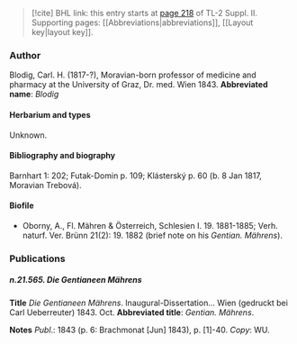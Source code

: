 > [!cite] BHL link: this entry starts at [page 218](https://www.biodiversitylibrary.org/page/33265415) of TL-2 Suppl. II.
> Supporting pages: [[Abbreviations|abbreviations]], [[Layout key|layout key]].

### Author

Blodig, Carl. H. (1817-?), Moravian-born professor of medicine and pharmacy at the University of Graz, Dr. med. Wien 1843. 
**Abbreviated name**: *Blodig*

#### Herbarium and types

Unknown.

#### Bibliography and biography

Barnhart 1: 202; Futak-Domin p. 109; Klásterský p. 60 (b. 8 Jan 1817, Moravian Trebová).

#### Biofile

- Oborny, A., Fl. Mähren & Österreich, Schlesien I. 19. 1881-1885; Verh. naturf. Ver. Brünn 21(2): 19. 1882 (brief note on his *Gentian. Mährens*).

### Publications

##### n.21.565. Die Gentianeen Mährens

**Title**
*Die Gentianeen Mährens*. Inaugural-Dissertation... Wien (gedruckt bei Carl Ueberreuter) 1843. Oct.
**Abbreviated title**: *Gentian. Mährens*.

**Notes**
*Publ*.: 1843 (p. 6: Brachmonat \[Jun\] 1843), p. \[1\]-40. *Copy*: WU.

